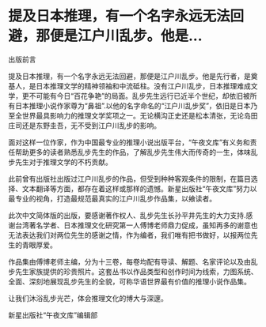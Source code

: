 # 提及日本推理，有一个名字永远无法回避，那便是江户川乱步。他是...

出版前言

提及日本推理，有一个名字永远无法回避，那便是江户川乱步。他是先行者，是奠基人，是日本推理文学的精神领袖和中流砥柱。没有江户川乱步，日本推理难成文学，更不可能有今日“百花争艳”的局面。乱步先生远行已近半个世纪，却依旧被所有日本推理小说作家尊为“鼻祖”.以他的名字命名的“江户川乱步奖”，依旧是日本乃至全世界最具影响力的推理文学奖项之一。无论横沟正史还是松本清张，无论岛田庄司还是东野圭吾，无不受到江户川乱步的影响。

面对这样一位作家，作为中国最专业的推理小说出版平台，“午夜文库”有义务和责任帮助更多的读者熟悉乱步先生的作品，了解乱步先生伟大而传奇的一生，体味乱步先生对于推理文学的不朽贡献。

此前曾有出版社出版过江户川乱步的作品，但受到种种客观条件的限制，在篇目选择、文本翻译等方面，都存在着这样或那样的遗憾。新星出版社“午夜文库”努力以最专业的视角，打造最规范最真实的江户川乱步作品集，以飨读者。

此次中文简体版的出版，要感谢著作权人、乱步先生长孙平井先生的大力支持.感谢台湾著名学者、日本推理文化研究第一人傅博老师鼎力促成，虽知再多的谢意也无法表达我们对两位先生的感谢之情，作为编者，我们唯有把书做好，以报两位先生的青眼厚爱。

作品集由傅博老师主编，分为十三卷，每卷均配有导读、解题、名家评论以及由乱步先生家族提供的珍贵照片。这套丛书以作品类型和创作时间为线索，力图系统、全面、深刻地展现乱步先生的全貌，可称华语世界最有价值的推理小说作品集。

让我们沐浴乱步光芒，体会推理文化的博大与深邃。

新星出版社“午夜文库”编辑部